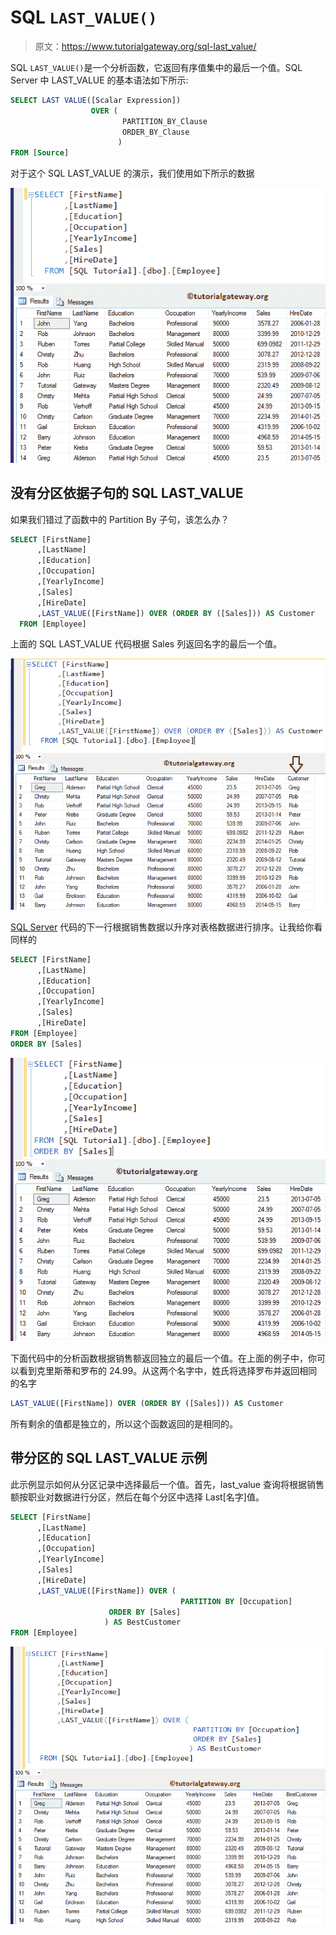 # SQL `LAST_VALUE()`

> 原文：<https://www.tutorialgateway.org/sql-last_value/>

SQL `LAST_VALUE()`是一个分析函数，它返回有序值集中的最后一个值。SQL Server 中 LAST_VALUE 的基本语法如下所示:

```sql
SELECT LAST VALUE([Scalar Expression]) 
                  OVER (
                         PARTITION_BY_Clause 
                         ORDER_BY_Clause
                        )
FROM [Source]
```

对于这个 SQL LAST_VALUE 的演示，我们使用如下所示的数据

![SQL LAST_VALUE 1](img/f5eb4916b4fe3e85983e4e892dd9a14f.png)

## 没有分区依据子句的 SQL LAST_VALUE

如果我们错过了函数中的 Partition By 子句，该怎么办？

```sql
SELECT [FirstName]
      ,[LastName]
      ,[Education]
      ,[Occupation]
      ,[YearlyIncome]
      ,[Sales]
      ,[HireDate]
      ,LAST_VALUE([FirstName]) OVER (ORDER BY ([Sales])) AS Customer 
  FROM [Employee]
```

上面的 SQL LAST_VALUE 代码根据 Sales 列返回名字的最后一个值。

![SQL LAST_VALUE 2](img/a72eedad754f9afb798f0eb36d54c6e1.png)

[SQL Server](https://www.tutorialgateway.org/sql/) 代码的下一行根据销售数据以升序对表格数据进行排序。让我给你看同样的

```sql
SELECT [FirstName]
      ,[LastName]
      ,[Education]
      ,[Occupation]
      ,[YearlyIncome]
      ,[Sales]
      ,[HireDate]
FROM [Employee]
ORDER BY [Sales]
```

![SQL LAST_VALUE 3](img/d4095a7a839edfa95db4326312fb60cc.png)

下面代码中的分析函数根据销售额返回独立的最后一个值。在上面的例子中，你可以看到克里斯蒂和罗布的 24.99。从这两个名字中，姓氏将选择罗布并返回相同的名字

```sql
LAST_VALUE([FirstName]) OVER (ORDER BY ([Sales])) AS Customer
```

所有剩余的值都是独立的，所以这个函数返回的是相同的。

## 带分区的 SQL LAST_VALUE 示例

此示例显示如何从分区记录中选择最后一个值。首先，last_value 查询将根据销售额按职业对数据进行分区，然后在每个分区中选择 Last[名字]值。

```sql
SELECT [FirstName]
      ,[LastName]
      ,[Education]
      ,[Occupation]
      ,[YearlyIncome]
      ,[Sales]
      ,[HireDate]
      ,LAST_VALUE([FirstName]) OVER (
                                      PARTITION BY [Occupation] 
				      ORDER BY [Sales]
				     ) AS BestCustomer   
FROM [Employee]
```

![SQL LAST_VALUE 4](img/cec91aa45f57b252080c096b6ba416ad.png)